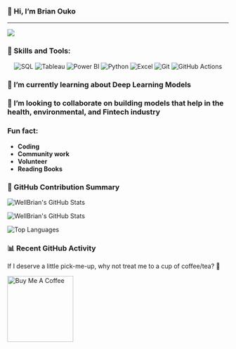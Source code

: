 ### 👋 Hi, I’m Brian Ouko
***
![](https://komarev.com/ghpvc/?username=WellBrian&color=red)

### 🚀 Skills and Tools:

<p align="center">
  <img src="https://img.shields.io/badge/SQL-4479A1?style=for-the-badge&logo=postgresql&logoColor=white" alt="SQL" />
  <img src="https://img.shields.io/badge/Tableau-E97627?style=for-the-badge&logo=tableau&logoColor=white" alt="Tableau" />
  <img src="https://img.shields.io/badge/PowerBI-F2C811?style=for-the-badge&logo=powerbi&logoColor=black" alt="Power BI" />
  <img src="https://img.shields.io/badge/Python-3776AB?style=for-the-badge&logo=python&logoColor=white" alt="Python" />
  <img src="https://img.shields.io/badge/Excel-217346?style=for-the-badge&logo=microsoft-excel&logoColor=white" alt="Excel" />
  <img src="https://img.shields.io/badge/Git-F05032?style=for-the-badge&logo=git&logoColor=white" alt="Git" />
  <img src="https://img.shields.io/badge/GitHub%20Actions-2088FF?style=for-the-badge&logo=githubactions&logoColor=white" alt="GitHub Actions" />
</p>

### 🌱 I’m currently learning about Deep Learning Models

### 💞️ I’m looking to collaborate on building models that help in the health, environmental, and Fintech industry

###  Fun fact: 
   - **Coding** 
   - **Community work**
   - **Volunteer**
   - **Reading Books**

### 🌟 GitHub Contribution Summary

![WellBrian's GitHub Stats](https://github-readme-stats.vercel.app/api?username=WellBrian&show_icons=true&theme=radical)

![WellBrian's GitHub Stats](https://github-readme-stats.vercel.app/api?username=WellBrian&show_icons=true&theme=radical)

![Top Languages](https://github-readme-stats.vercel.app/api/top-langs/?username=WellBrian&layout=compact&theme=radical)

### 📊 Recent GitHub Activity
<!--START_SECTION:activity-->
<!--END_SECTION:activity-->


<p>If I deserve a little pick-me-up, why not treat me to a cup of coffee/tea? 🥺</p>
<a href="https://www.buymeacoffee.com/brianouko7d" target="_blank"><img src="https://cdn.buymeacoffee.com/buttons/v2/default-red.png" alt="Buy Me A Coffee" width="150" ></a>


<!---
WellBrian/WellBrian is a ✨ special ✨ repository because its `README.md` (this file) appears on your GitHub profile.
You can click the Preview link to take a look at your changes.
--->
